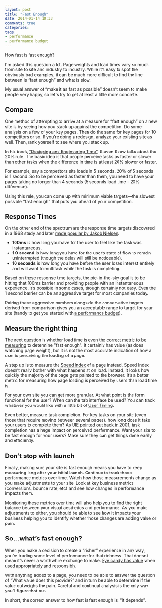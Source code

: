 ```yaml
---
layout: post
title: "Fast Enough"
date: 2014-01-14 10:33
comments: true
categories: 
tags: 
- performance
- performance budget
---
```

How fast is fast enough?

I'm asked this question a lot. Page weights and load times vary so much from site to site and industry to industry. While it’s easy to spot the obviously bad examples, it can be much more difficult to find the line between is “fast enough” and what is slow.

My usual answer of “make it as fast as possible” doesn’t seem to make people very happy, so let's try to get at least a little more concrete.

## Compare
One method of attempting to arrive at a measure for “fast enough” on a new site is by seeing how you stack up against the competition. Do some analysis on a few of your key pages. Then do the same for key pages for 10 competitors or so. If you’re doing a redesign, analyze your existing site as well. Then, rank yourself to see where you stack up.

In his book, [“Designing and Engineering Time”](http://www.engineeringtime.com/), Steven Seow talks about the 20% rule. The basic idea is that people perceive tasks as faster or slower than other tasks when the difference in time is at least 20% slower or faster.

For example, say a competitors site loads in 5 seconds. 20% of 5 seconds is 1 second. So to be perceived as faster than them, you need to have your pages taking no longer than 4 seconds (5 seconds load time - 20% difference).

Using this rule, you can come up with minimum viable targets—the slowest possible “fast enough” that puts you ahead of your competition.

## Response Times
On the other end of the spectrum are the response time targets discovered in a 1968 study and later [made popular by Jakob Nielsen](http://www.nngroup.com/articles/response-times-3-important-limits/).

- **100ms** is how long you have for the user to feel like the task was instantaneous.
- **1.0 second** is how long you have for the user’s state of flow to remain uninterrupted (though the delay will still be noticeable).
- **10 seconds** is how long you have before the user loses interest entirely and will want to multitask while the task is completing.

Based on these response time targets, the pie-in-the-sky goal is to be hitting that 100ms barrier and providing people with an instantaneous experience. It’s possible in some cases, though certainly not easy. Even the 1 second barrier can be an aggressive target for most companies today. 

Pairing these aggressive numbers alongside the conservative targets derived from comparison gives you an acceptable range to target for your site (handy to get you started with [a performance budget](http://timkadlec.com/2013/01/setting-a-performance-budget/)).

## Measure the right thing
The next question is whether load time is even the [correct metric to be measuring](http://www.stevesouders.com/blog/2013/05/13/moving-beyond-window-onload/) to determine "fast enough". It certainly has value (as does watching page weight), but it is not the most accurate indication of how a user is perceiving the loading of a page. 

A step up is to measure the [Speed Index](https://sites.google.com/a/webpagetest.org/docs/using-webpagetest/metrics/speed-index) of a page instead. Speed Index doesn’t really bother with what happens at on load. Instead, it looks how quickly the majority of the page gets painted to the browser. It’s a better metric for measuring how page loading is perceived by users than load time is.

For your own site you can get more granular. At what point is the form functional for the user? When can the tab interface be used? You can track whatever you would like with a little bit of [User Timing](https://gist.github.com/pmeenan/5902672#file-user-timing-rum-js).

Even better, measure task completion. For key tasks on your site (even those that require moving between several pages), how long does it take your users to complete them? As [UIE pointed out back in 2001](http://www.uie.com/articles/download_time/), task completion has a huge impact on perceived performance. Want your site to be fast enough for your users? Make sure they can get things done easily and efficiently.

## Don’t stop with launch
Finally, making sure your site is fast enough means you have to keep measuring long after your initial launch. Continue to track those performance metrics over time. Watch how those measurements change as you make adjustments to your site. Look at key business metrics (conversions, bounce rate, etc) and see how changes in performance  impacts them.

Monitoring these metrics over time will also help you to find the right balance between your visual aesthetics and performance. As you make adjustments to either, you should be able to see how it impacts your business helping you to identify whether those changes are adding value or pain.

## So...what’s fast enough?
When you make a decision to create a “richer” experience in any way, you’re trading some level of performance for that richness. That doesn’t mean it’s never a worthwhile exchange to make. [Eye candy has value](http://alistapart.com/article/indefenseofeyecandy) when used appropriately and responsibly.

With anything added to a page, you need to be able to answer the question of “What value does this provide?” and in turn be able to determine if the value outweighs the pain. Careful and continual analysis is the only way you’ll figure that out.

In short, the correct answer to how fast is fast enough is: “It depends”. 